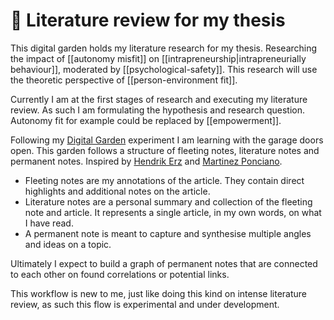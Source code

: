 # 🏫 Literature review for my thesis

This digital garden holds my literature research for my thesis. Researching the impact of [[autonomy misfit]] on [[intrapreneurship|intrapreneurially behaviour]], moderated by [[psychological-safety]]. This research will use the theoretic perspective of [[person-environment fit]].

Currently I am at the first stages of research and executing my literature review. As such I am formulating the hypothesis and research question. Autonomy fit for example could be replaced by [[empowerment]].

Following my [Digital Garden](https://garden.paulderaaij.nl) experiment I am learning with the garage doors open. This garden follows a structure of fleeting notes, literature notes and permanent notes. Inspired by [Hendrik Erz](https://hendrik-erz.de/post/how-i-work-part-iv-reference-management-reading-literature) and [Martinez Ponciano](https://martinezponciano.es/2021/04/05/from-fleeting-notes-to-literature-notes-obsidian/).

- Fleeting notes are my annotations of the article. They contain direct highlights and additional notes on the article.
- Literature notes are a personal summary and collection of the fleeting note and article. It represents a single article, in my own words, on what I have read.
- A permanent note is meant to capture and synthesise multiple angles and ideas on a topic.

Ultimately I expect to build a graph of permanent notes that are connected to each other on found correlations or potential links.

This workflow is new to me, just like doing this kind on intense literature review, as such this flow is experimental and under development.

